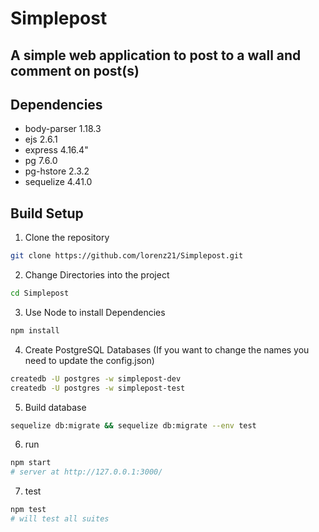 # Simplepost
## A simple web application to post to a wall and comment on post(s)

## Dependencies

* body-parser 1.18.3
* ejs 2.6.1
* express 4.16.4"
* pg 7.6.0
* pg-hstore 2.3.2
* sequelize 4.41.0

## Build Setup

1. Clone the repository
  ```bash
  git clone https://github.com/lorenz21/Simplepost.git
  ```

2. Change Directories into the project
  ```bash
  cd Simplepost
  ```

3. Use Node to install Dependencies
  ```bash
  npm install
  ```

4. Create PostgreSQL Databases (If you want to change the names you need to update the config.json)
  ```bash
  createdb -U postgres -w simplepost-dev
  createdb -U postgres -w simplepost-test
  ```

5. Build database
  ```bash
  sequelize db:migrate && sequelize db:migrate --env test
  ```

6. run
  ```bash
  npm start 
  # server at http://127.0.0.1:3000/
  ```

7. test
  ```bash
  npm test 
  # will test all suites
  ```
